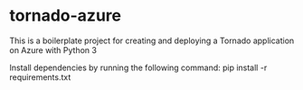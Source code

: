 # tornado-azure
This is a boilerplate project for creating and deploying a Tornado application on Azure with Python 3

Install dependencies by running the following command:
pip install -r requirements.txt
